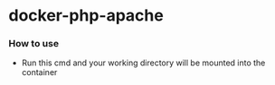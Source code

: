 docker-php-apache
=================

### How to use
- Run this cmd and your working directory will be mounted into the container
